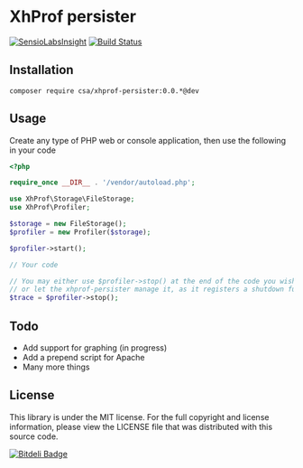 XhProf persister
================

[![SensioLabsInsight](https://insight.sensiolabs.com/projects/5acc0d66-b224-4471-9dc2-e69e6d040fae/mini.png)](https://insight.sensiolabs.com/projects/5acc0d66-b224-4471-9dc2-e69e6d040fae)
[![Build Status](https://travis-ci.org/csarrazi/xhprof-persister.png?branch=master)](https://travis-ci.org/csarrazi/xhprof-persister)

Installation
------------

    composer require csa/xhprof-persister:0.0.*@dev

Usage
-----

Create any type of PHP web or console application, then use the following in your code

```php
<?php

require_once __DIR__ . '/vendor/autoload.php';

use XhProf\Storage\FileStorage;
use XhProf\Profiler;

$storage = new FileStorage();
$profiler = new Profiler($storage);

$profiler->start();

// Your code

// You may either use $profiler->stop() at the end of the code you wish to test,
// or let the xhprof-persister manage it, as it registers a shutdown function automatically.
$trace = $profiler->stop();
```

Todo
----

* Add support for graphing (in progress)
* Add a prepend script for Apache
* Many more things

License
-------

This library is under the MIT license. For the full copyright and license
information, please view the LICENSE file that was distributed with this source
code.


[![Bitdeli Badge](https://d2weczhvl823v0.cloudfront.net/csarrazi/xhprof-persister/trend.png)](https://bitdeli.com/free "Bitdeli Badge")

